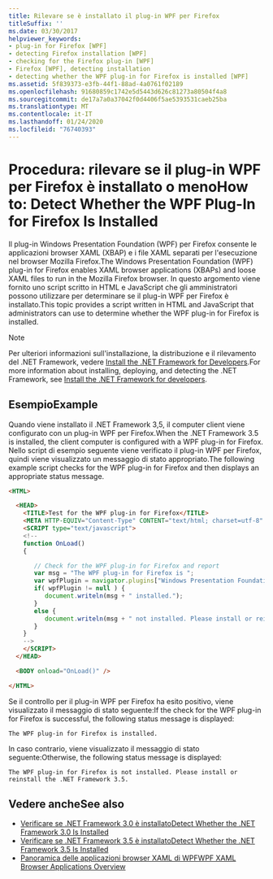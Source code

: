 ```yaml
---
title: Rilevare se è installato il plug-in WPF per Firefox
titleSuffix: ''
ms.date: 03/30/2017
helpviewer_keywords:
- plug-in for Firefox [WPF]
- detecting Firefox installation [WPF]
- checking for the Firefox plug-in [WPF]
- Firefox [WPF], detecting installation
- detecting whether the WPF plug-in for Firefox is installed [WPF]
ms.assetid: 5f839373-e3fb-44f1-88ad-4a0761f02189
ms.openlocfilehash: 91680859c1742e5d5443d626c81273a80504f4a8
ms.sourcegitcommit: de17a7a0a37042f0d4406f5ae5393531caeb25ba
ms.translationtype: MT
ms.contentlocale: it-IT
ms.lasthandoff: 01/24/2020
ms.locfileid: "76740393"
---
```

# <a name="how-to-detect-whether-the-wpf-plug-in-for-firefox-is-installed"></a><span data-ttu-id="398ac-102">Procedura: rilevare se il plug-in WPF per Firefox è installato o meno</span><span class="sxs-lookup"><span data-stu-id="398ac-102">How to: Detect Whether the WPF Plug-In for Firefox Is Installed</span></span>

<span data-ttu-id="398ac-103">Il plug-in Windows Presentation Foundation (WPF) per Firefox consente le applicazioni browser XAML (XBAP) e i file XAML separati per l'esecuzione nel browser Mozilla Firefox.</span><span class="sxs-lookup"><span data-stu-id="398ac-103">The Windows Presentation Foundation (WPF) plug-in for Firefox enables XAML browser applications (XBAPs) and loose XAML files to run in the Mozilla Firefox browser.</span></span> <span data-ttu-id="398ac-104">In questo argomento viene fornito uno script scritto in HTML e JavaScript che gli amministratori possono utilizzare per determinare se il plug-in WPF per Firefox è installato.</span><span class="sxs-lookup"><span data-stu-id="398ac-104">This topic provides a script written in HTML and JavaScript that administrators can use to determine whether the WPF plug-in for Firefox is installed.</span></span>

> [!NOTE]
> <span data-ttu-id="398ac-105">Per ulteriori informazioni sull'installazione, la distribuzione e il rilevamento del .NET Framework, vedere [Install the .NET Framework for Developers](../../install/guide-for-developers.md).</span><span class="sxs-lookup"><span data-stu-id="398ac-105">For more information about installing, deploying, and detecting the .NET Framework, see [Install the .NET Framework for developers](../../install/guide-for-developers.md).</span></span>

## <a name="example"></a><span data-ttu-id="398ac-106">Esempio</span><span class="sxs-lookup"><span data-stu-id="398ac-106">Example</span></span>

<span data-ttu-id="398ac-107">Quando viene installato il .NET Framework 3,5, il computer client viene configurato con un plug-in WPF per Firefox.</span><span class="sxs-lookup"><span data-stu-id="398ac-107">When the .NET Framework 3.5 is installed, the client computer is configured with a WPF plug-in for Firefox.</span></span> <span data-ttu-id="398ac-108">Nello script di esempio seguente viene verificato il plug-in WPF per Firefox, quindi viene visualizzato un messaggio di stato appropriato.</span><span class="sxs-lookup"><span data-stu-id="398ac-108">The following example script checks for the WPF plug-in for Firefox and then displays an appropriate status message.</span></span>

```html
<HTML>

  <HEAD>
    <TITLE>Test for the WPF plug-in for Firefox</TITLE>
    <META HTTP-EQUIV="Content-Type" CONTENT="text/html; charset=utf-8" />
    <SCRIPT type="text/javascript">
    <!--
    function OnLoad()
    {

       // Check for the WPF plug-in for Firefox and report
       var msg = "The WPF plug-in for Firefox is ";
       var wpfPlugin = navigator.plugins["Windows Presentation Foundation"];
       if( wpfPlugin != null ) {
          document.writeln(msg + " installed.");
       }
       else {
          document.writeln(msg + " not installed. Please install or reinstall the .NET Framework 3.5.");
       }
    }
    -->
    </SCRIPT>
  </HEAD>

  <BODY onload="OnLoad()" />

</HTML>
```

<span data-ttu-id="398ac-109">Se il controllo per il plug-in WPF per Firefox ha esito positivo, viene visualizzato il messaggio di stato seguente:</span><span class="sxs-lookup"><span data-stu-id="398ac-109">If the check for the WPF plug-in for Firefox is successful, the following status message is displayed:</span></span>

`The WPF plug-in for Firefox is installed.`

<span data-ttu-id="398ac-110">In caso contrario, viene visualizzato il messaggio di stato seguente:</span><span class="sxs-lookup"><span data-stu-id="398ac-110">Otherwise, the following status message is displayed:</span></span>

`The WPF plug-in for Firefox is not installed. Please install or reinstall the .NET Framework 3.5.`

## <a name="see-also"></a><span data-ttu-id="398ac-111">Vedere anche</span><span class="sxs-lookup"><span data-stu-id="398ac-111">See also</span></span>

- [<span data-ttu-id="398ac-112">Verificare se .NET Framework 3.0 è installato</span><span class="sxs-lookup"><span data-stu-id="398ac-112">Detect Whether the .NET Framework 3.0 Is Installed</span></span>](how-to-detect-whether-the-net-framework-3-0-is-installed.md)
- [<span data-ttu-id="398ac-113">Verificare se .NET Framework 3.5 è installato</span><span class="sxs-lookup"><span data-stu-id="398ac-113">Detect Whether the .NET Framework 3.5 Is Installed</span></span>](how-to-detect-whether-the-net-framework-3-5-is-installed.md)
- [<span data-ttu-id="398ac-114">Panoramica delle applicazioni browser XAML di WPF</span><span class="sxs-lookup"><span data-stu-id="398ac-114">WPF XAML Browser Applications Overview</span></span>](wpf-xaml-browser-applications-overview.md)
